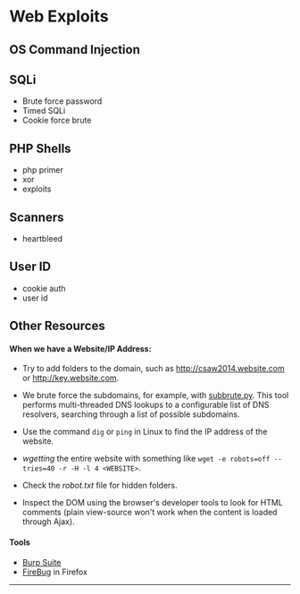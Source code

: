 # Web Exploits

## OS Command Injection

## SQLi

- Brute force password
- Timed SQLi
- Cookie force brute

## PHP Shells

- php primer
- xor
- exploits

## Scanners

- heartbleed

## User ID
- cookie auth
- user id

## Other Resources

#### When we have a Website/IP Address:

- Try to add folders to the domain, such as http://csaw2014.website.com or http://key.website.com.

- We brute force the subdomains, for example, with [subbrute.py]. This tool performs multi-threaded DNS lookups to a configurable list of DNS resolvers, searching through a list of possible subdomains.

- Use the command ```dig``` or ```ping``` in Linux to find the IP  address of the website.

- *wgetting* the entire website with something like ```wget -e robots=off --tries=40 -r -H -l 4 <WEBSITE>```.

- Check the *robot.txt* file for hidden folders.

- Inspect the DOM using the browser's developer tools to look for HTML comments (plain view-source won't work when the content is loaded through Ajax).




#### Tools

- [Burp Suite]
- [FireBug] in Firefox


-----------------
[FireBug]: http://getfirebug.com/
[Burp Suite]: http://portswigger.net/burp/
[pngcheck]: http://www.libpng.org/pub/png/apps/pngcheck.html
[karmadecay]: http://karmadecay.com/
[tineye]:  https://www.tineye.com/
[images.google.com]: https://images.google.com/?gws_rd=ssl
[base64 decoding]: http://www.motobit.com/util/base64-decoder-encoder.asp
[subbrute.py]: https://github.com/SparkleHearts/subbrute
[pnginfo]: http://www.stillhq.com/pngtools/
[namechk]: http://namechk.com

